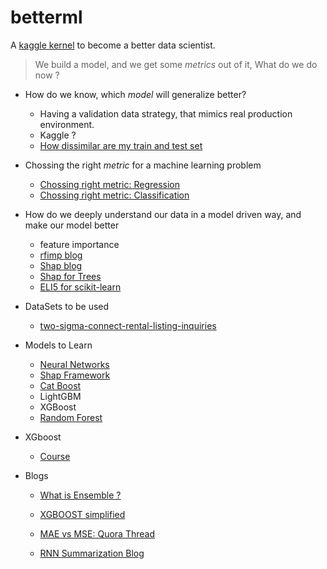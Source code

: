 # betterml

A [kaggle kernel](https://www.kaggle.com/vineetsingh1/betterml/edit) to become a better data scientist.

> We build a model, and we get some *metrics* out of it, What do we do now ? 

- How do we know, which *model* will generalize better?
  - Having a validation data strategy, that mimics real production environment. 
  - Kaggle ? 
  - [How dissimilar are my train and test set](https://towardsdatascience.com/how-dis-similar-are-my-train-and-test-data-56af3923de9b)
- Chossing the right *metric* for a machine learning problem
  - [Chossing right metric: Regression](https://towardsdatascience.com/choosing-the-right-metric-for-machine-learning-models-part-1-a99d7d7414e4)
  - [Chossing right metric: Classification](https://towardsdatascience.com/choosing-the-right-metric-for-evaluating-machine-learning-models-part-2-86d5649a5428)
  
- How do we deeply understand our data in a model driven way, and make our model better
  - feature importance
  - [rfimp blog](http://parrt.cs.usfca.edu/doc/rf-importance/index.html)
  - [Shap blog](https://towardsdatascience.com/interpretable-machine-learning-with-xgboost-9ec80d148d27)
  - [Shap for Trees](https://arxiv.org/pdf/1802.03888.pdf)
  - [ELI5 for scikit-learn](http://eli5.readthedocs.io/en/latest/tutorials/xgboost-titanic.html)
  
  
- DataSets to be used 
  - [two-sigma-connect-rental-listing-inquiries](https://www.kaggle.com/c/two-sigma-connect-rental-listing-inquiries/data)
  
- Models to Learn
  - [Neural Networks](http://course.fast.ai) 
  - [Shap Framework](https://github.com/slundberg/shap)
  - [Cat Boost](https://towardsdatascience.com/catboost-vs-light-gbm-vs-xgboost-5f93620723db) 
  - LightGBM
  - XGBoost 
  - [Random Forest](https://www.youtube.com/watch?v=blyXCk4sgEg&feature=youtu.be)

- XGboost
  - [Course](http://education.parrotprediction.teachable.com/courses/78878/lectures/1137863)

- Blogs
  - [What is Ensemble ?](https://quantdare.com/what-is-the-difference-between-bagging-and-boosting/)
  - [XGBOOST simplified](https://www.kaggle.com/grroverpr/gradient-boosting-simplified/code)
  - [MAE vs MSE: Quora Thread](https://www.quora.com/How-would-a-model-change-if-we-minimized-absolute-error-instead-of-squared-error-What-about-the-other-way-around)

  - [RNN Summarization Blog](http://www.abigailsee.com/2017/04/16/taming-rnns-for-better-summarization.html)
